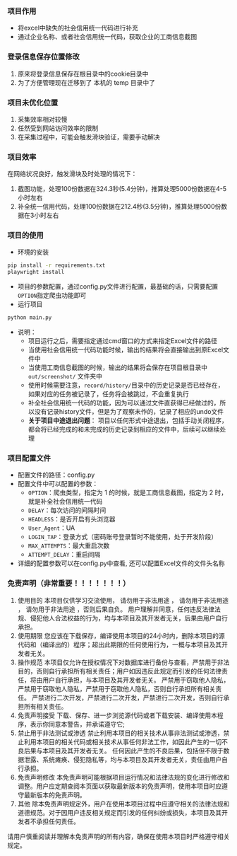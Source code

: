 ### 项目作用
- 将excel中缺失的社会信用统一代码进行补充
- 通过企业名称、或者社会信用统一代码，获取企业的工商信息截图

### 登录信息保存位置修改
1. 原来将登录信息保存在根目录中的cookie目录中
2. 为了方便管理现在迁移到了 本机的 temp 目录中了

### 项目未优化位置
1. 采集效率相对较慢
2. 任然受到网站访问效率的限制
3. 在采集过程中，可能会触发滑块验证，需要手动解决

### 项目效率
在网络状况良好，触发滑块及时处理的情况下：
1. 截图功能，处理100份数据在324.3秒(5.4分钟)，推算处理5000份数据在4-5小时左右
2. 补全统一信用代码，处理100份数据在212.4秒(3.5分钟)，推算处理5000份数据在3小时左右

### 项目的使用
- 环境的安装
~~~bash
pip install -r requirements.txt
playwright install
~~~
- 项目的参数配置，通过config.py文件进行配置，最基础的话，只需要配置`OPTION`指定爬虫功能即可
- 运行项目
~~~bash
python main.py
~~~
- 说明：
  - 项目运行之后，需要指定通过cmd窗口的方式来指定Excel文件的路径
  - 当使用社会信用统一代码功能时候，输出的结果将会直接输出到原Excel文件中
  - 当使用工商信息截图的时候，输出的结果将会保存在项目根目录中 `out/screenshot/` 文件夹中
  - 使用时候需要注意，`record/history/`目录中的历史记录是否已经存在，如果对应的任务被记录了，任务将会被跳过，不会重复执行
  - 补全社会信用统一代码的功能，因为可以通过文件直获得已经做过的，所以没有记录history文件，但是为了观察未作的，记录了相应的undo文件
  - **关于项目中途退出问题**： 项目以任何形式中途退出，包括手动关闭程序，都会将已经完成的和未完成的历史记录到相应的文件中，后续可以继续处理

### 项目配置文件
- 配置文件的路径：config.py
- 配置文件中可以配置的参数：
  - `OPTION`：爬虫类型，指定为  1 的时候，就是工商信息截图，指定为 2 时，就是补全社会信用统一代码
  - `DELAY`：每次访问的间隔时间
  - `HEADLESS`：是否开启有头浏览器
  - `User_Agent`：UA
  - `LOGIN_TAP`：登录方式（密码账号登录暂时不能使用，处于开发阶段）
  - `MAX_ATTEMPTS`：最大重启次数
  - `ATTEMPT_DELAY`：重启间隔
- 详细的配置参数可以在config.py中查看, 还可以配置Excel文件的文件头名称

### 免责声明（非常重要！！！！！！！）

1. 使用目的
   本项目仅供学习交流使用， 请勿用于非法用途 ， 请勿用于非法用途 ， 请勿用于非法用途 ，否则后果自负。
   用户理解并同意，任何违反法律法规、侵犯他人合法权益的行为，均与本项目及其开发者无关，后果由用户自行承担。
2. 使用期限
   您应该在下载保存，编译使用本项目的24小时内，删除本项目的源代码和（编译出的）程序；超出此期限的任何使用行为，一概与本项目及其开发者无关。
3. 操作规范
   本项目仅允许在授权情况下对数据库进行备份与查看，严禁用于非法目的，否则自行承担所有相关责任；用户如因违反此规定而引发的任何法律责任，将由用户自行承担，与本项目及其开发者无关。
   严禁用于窃取他人隐私，严禁用于窃取他人隐私，严禁用于窃取他人隐私，否则自行承担所有相关责任。
   严禁进行二次开发，严禁进行二次开发，严禁进行二次开发，否则自行承担所有相关责任。
4. 免责声明接受
   下载、保存、进一步浏览源代码或者下载安装、编译使用本程序，表示你同意本警告，并承诺遵守它;
5. 禁止用于非法测试或渗透
   禁止利用本项目的相关技术从事非法测试或渗透，禁止利用本项目的相关代码或相关技术从事任何非法工作，如因此产生的一切不良后果与本项目及其开发者无关。
   任何因此产生的不良后果，包括但不限于数据泄露、系统瘫痪、侵犯隐私等，均与本项目及其开发者无关，责任由用户自行承担。
6. 免责声明修改
   本免责声明可能根据项目运行情况和法律法规的变化进行修改和调整。用户应定期查阅本页面以获取最新版本的免责声明，使用本项目时应遵守最新版本的免责声明。
7. 其他
   除本免责声明规定外，用户在使用本项目过程中应遵守相关的法律法规和道德规范。对于因用户违反相关规定而引发的任何纠纷或损失，本项目及其开发者不承担任何责任。

请用户慎重阅读并理解本免责声明的所有内容，确保在使用本项目时严格遵守相关规定。

